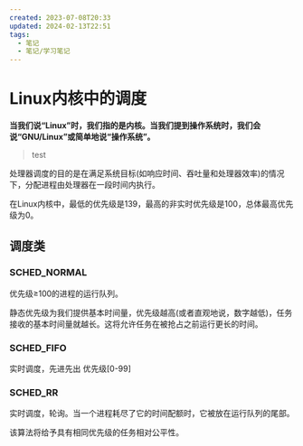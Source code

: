 ```yaml
---
created: 2023-07-08T20:33
updated: 2024-02-13T22:51
tags:
  - 笔记
  - 笔记/学习笔记
---
```


# Linux内核中的调度

**当我们说“Linux”时，我们指的是内核。当我们提到操作系统时，我们会说“GNU/Linux”或简单地说“操作系统”。**

> test

处理器调度的目的是在满足系统目标(如响应时间、吞吐量和处理器效率)的情况下，分配进程由处理器在一段时间内执行。

在Linux内核中，最低的优先级是139，最高的非实时优先级是100，总体最高优先级为0。

## 调度类

### SCHED_NORMAL

优先级≥100的进程的运行队列。

静态优先级为我们提供基本时间量，优先级越高(或者直观地说，数字越低)，任务接收的基本时间量就越长。这将允许任务在被抢占之前运行更长的时间。
### SCHED_FIFO
实时调度，先进先出
优先级[0-99]
### SCHED_RR
实时调度，轮询。当一个进程耗尽了它的时间配额时，它被放在运行队列的尾部。

该算法将给予具有相同优先级的任务相对公平性。